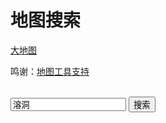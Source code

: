 # 地图搜索

<div>
    <link rel="stylesheet" href="https://cdn.jsdelivr.net/npm/leaflet@1.5.1/dist/leaflet.css">
    <link rel="stylesheet" href="https://cdn.jsdelivr.net/npm/@thewakingsands/eorzea-interactive-map/dist/map.css">
    <script src="https://cdn.jsdelivr.net/npm/jquery@3.2.1/dist/jquery.min.js"></script>
    <script src="https://cdn.jsdelivr.net/npm/@thewakingsands/eorzea-interactive-map/dist/map.js"></script>
    <script src="/js/search.js" defer></script>
    <script type="text/javascript">          
        //setTimeout(MapInit,5000);
    </script>
    <style>
        .erozea-map-outer {
        padding: 0;
        margin: 0;
        width: 100%;
        height: 100%;
        overflow: hidden;
        }
        .eorzea-map-inner {
        width: 100%;
        height: 100%;
        }
        .eorzea-map-place-name {
        color: #fff;
        }
    </style>
    <style type="text/css">
    #mapresult span{
        color: #00f;
    }
    #mapresult span:hover {    
        background: #0ff;
        cursor: pointer;
    }
    </style>
</div>


[大地图](https://map.wakingsands.com/)

鸣谢：[地图工具支持](https://github.com/thewakingsands/wakingsands.com/wiki/InteractiveMap)

<br>
<input id="mapsearch" value='溶洞' onkeydown="Enter(event)" >
<button type="button" onclick="MapSearch()" >搜索</button>
<p id="mapresult"></p>
<br>
<br>
<div>
    <section class="erozea-map-outer" style="height:500px;width:700px">
    <div class="eorzea-map-inner" id="eorzea-map" ></div>
    <div class="eorzea-map-resize-handler"></div>
    </section>
</div>
